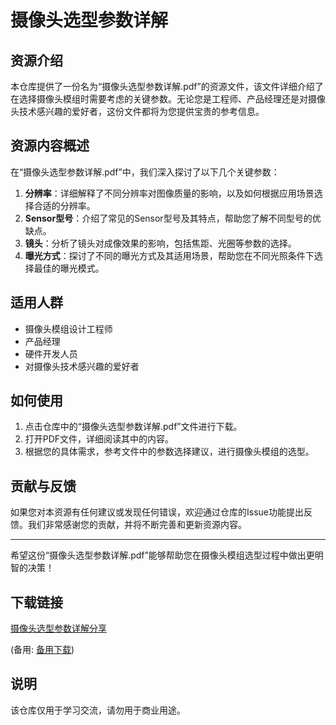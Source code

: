 # 摄像头选型参数详解

## 资源介绍

本仓库提供了一份名为“摄像头选型参数详解.pdf”的资源文件，该文件详细介绍了在选择摄像头模组时需要考虑的关键参数。无论您是工程师、产品经理还是对摄像头技术感兴趣的爱好者，这份文件都将为您提供宝贵的参考信息。

## 资源内容概述

在“摄像头选型参数详解.pdf”中，我们深入探讨了以下几个关键参数：

1. **分辨率**：详细解释了不同分辨率对图像质量的影响，以及如何根据应用场景选择合适的分辨率。
2. **Sensor型号**：介绍了常见的Sensor型号及其特点，帮助您了解不同型号的优缺点。
3. **镜头**：分析了镜头对成像效果的影响，包括焦距、光圈等参数的选择。
4. **曝光方式**：探讨了不同的曝光方式及其适用场景，帮助您在不同光照条件下选择最佳的曝光模式。

## 适用人群

- 摄像头模组设计工程师
- 产品经理
- 硬件开发人员
- 对摄像头技术感兴趣的爱好者

## 如何使用

1. 点击仓库中的“摄像头选型参数详解.pdf”文件进行下载。
2. 打开PDF文件，详细阅读其中的内容。
3. 根据您的具体需求，参考文件中的参数选择建议，进行摄像头模组的选型。

## 贡献与反馈

如果您对本资源有任何建议或发现任何错误，欢迎通过仓库的Issue功能提出反馈。我们非常感谢您的贡献，并将不断完善和更新资源内容。

---

希望这份“摄像头选型参数详解.pdf”能够帮助您在摄像头模组选型过程中做出更明智的决策！

## 下载链接
[摄像头选型参数详解分享](https://pan.quark.cn/s/3f1254944935) 

(备用: [备用下载](https://pan.baidu.com/s/18QEqDHi1wqnBlvLVmTFtvg?pwd=1234))

## 说明

该仓库仅用于学习交流，请勿用于商业用途。
